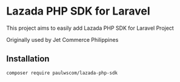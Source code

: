 # Lazada PHP SDK for Laravel

This project aims to easily add Lazada PHP SDK for Laravel Project

Originally used by Jet Commerce Philippines

## Installation
`composer require paulwscom/lazada-php-sdk`
